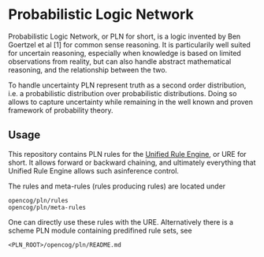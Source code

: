 Probabilistic Logic Network
===========================

Probabilistic Logic Network, or PLN for short, is a logic invented by
Ben Goertzel et al [1] for common sense reasoning. It is particularily
well suited for uncertain reasoning, especially when knowledge is
based on limited observations from reality, but can also handle
abstract mathematical reasoning, and the relationship between the two.

To handle uncertainty PLN represent truth as a second order
distribution, i.e. a probabilistic distribution over probabilistic
distributions. Doing so allows to capture uncertainty while remaining
in the well known and proven framework of probability theory.

Usage
-----

This repository contains PLN rules for the
[Unified Rule Engine](https://github.com/opencog/ure),
or URE for short.  It allows forward or backward chaining, and
ultimately everything that Unified Rule Engine allows such asinference
control.

The rules and meta-rules (rules producing rules) are located under

```
opencog/pln/rules
opencog/pln/meta-rules
```

One can directly use these rules with the URE. Alternatively there is
a scheme PLN module containing predifined rule sets, see

```
<PLN_ROOT>/opencog/pln/README.md
```
